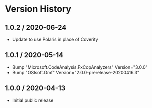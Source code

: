 # Version History

## 1.0.2 / 2020-06-24

- Update to use Polaris in place of Coverity

## 1.0.1 / 2020-05-14

- Bump "Microsoft.CodeAnalysis.FxCopAnalyzers" Version="3.0.0"
- Bump "OSIsoft.Omf" Version="2.0.0-prerelease-20200416.3"

## 1.0.0 / 2020-04-13

- Initial public release
